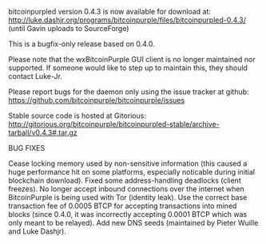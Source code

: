 bitcoinpurpled version 0.4.3 is now available for download at:
http://luke.dashjr.org/programs/bitcoinpurple/files/bitcoinpurpled-0.4.3/ (until Gavin uploads to SourceForge)

This is a bugfix-only release based on 0.4.0.

Please note that the wxBitcoinPurple GUI client is no longer maintained nor supported. If someone would like to step up to maintain this, they should contact Luke-Jr.

Please report bugs for the daemon only using the issue tracker at github:
https://github.com/bitcoinpurple/bitcoinpurple/issues

Stable source code is hosted at Gitorious:
http://gitorious.org/bitcoinpurple/bitcoinpurpled-stable/archive-tarball/v0.4.3#.tar.gz

BUG FIXES

Cease locking memory used by non-sensitive information (this caused a huge performance hit on some platforms, especially noticable during initial blockchain download).
Fixed some address-handling deadlocks (client freezes).
No longer accept inbound connections over the internet when BitcoinPurple is being used with Tor (identity leak).
Use the correct base transaction fee of 0.0005 BTCP for accepting transactions into mined blocks (since 0.4.0, it was incorrectly accepting 0.0001 BTCP which was only meant to be relayed).
Add new DNS seeds (maintained by Pieter Wuille and Luke Dashjr).

